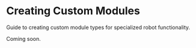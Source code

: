 # Creating Custom Modules

Guide to creating custom module types for specialized robot functionality.

Coming soon.